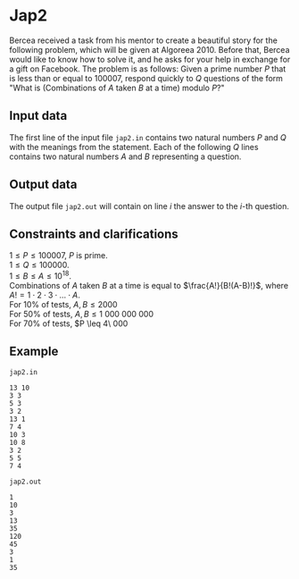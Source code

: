 # Jap2

Bercea received a task from his mentor to create a beautiful story for the following problem, which will be given at Algoreea 2010. Before that, Bercea would like to know how to solve it, and he asks for your help in exchange for a gift on Facebook. The problem is as follows: Given a prime number $P$ that is less than or equal to $100 007$, respond quickly to $Q$ questions of the form "What is (Combinations of $A$ taken $B$ at a time) modulo $P$?"

## Input data

The first line of the input file `jap2.in` contains two natural numbers $P$ and $Q$ with the meanings from the statement. Each of the following $Q$ lines contains two natural numbers $A$ and $B$ representing a question.

## Output data

The output file `jap2.out` will contain on line $i$ the answer to the $i$-th question.

## Constraints and clarifications

$1 \leq P \leq 100 007$, $P$ is prime.  
$1 \leq Q \leq 100 000$.  
$1 \leq B \leq A \leq 10^{18}$.  
Combinations of $A$ taken $B$ at a time is equal to $\frac{A!}{B!(A-B)!}$, where $A! = 1 \cdot 2 \cdot 3 \cdot \dots \cdot A$.  
For 10% of tests, $A, B \leq 2000$  
For 50% of tests, $A, B \leq 1\ 000\ 000\ 000$  
For 70% of tests, $P \leq 4\ 000  

## Example

`jap2.in`  
```
13 10  
3 3  
5 3  
3 2  
13 1  
7 4  
10 3  
10 8  
3 2  
5 5  
7 4  
```
`jap2.out`  
```
1  
10  
3  
13  
35  
120  
45  
3  
1  
35  
```